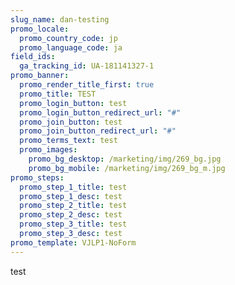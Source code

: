 ```yaml
---
slug_name: dan-testing
promo_locale:
  promo_country_code: jp
  promo_language_code: ja
field_ids:
  ga_tracking_id: UA-181141327-1
promo_banner:
  promo_render_title_first: true
  promo_title: TEST
  promo_login_button: test
  promo_login_button_redirect_url: "#"
  promo_join_button: test
  promo_join_button_redirect_url: "#"
  promo_terms_text: test
  promo_images:
    promo_bg_desktop: /marketing/img/269_bg.jpg
    promo_bg_mobile: /marketing/img/269_bg_m.jpg
promo_steps:
  promo_step_1_title: test
  promo_step_1_desc: test
  promo_step_2_title: test
  promo_step_2_desc: test
  promo_step_3_title: test
  promo_step_3_desc: test
promo_template: VJLP1-NoForm
---
```

test
